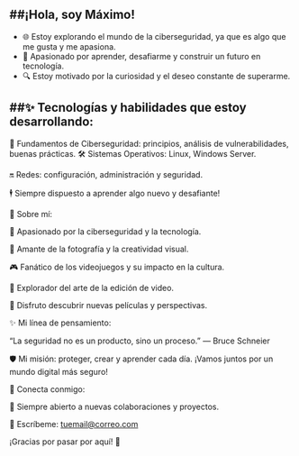 ##¡Hola, soy Máximo!
----------------------
+ 🌐 Estoy explorando el mundo de la ciberseguridad, ya que es algo que me gusta y me apasiona.
+ 🚀 Apasionado por aprender, desafiarme y construir un futuro en tecnología.
+ 🔍 Estoy motivado por la curiosidad y el deseo constante de superarme.

##✨ Tecnologías y habilidades que estoy desarrollando:
--------------------------------------------------------
🔧 Fundamentos de Ciberseguridad: principios, análisis de vulnerabilidades, buenas prácticas.
🛠️ Sistemas Operativos: Linux, Windows Server.

🔛 Redes: configuración, administración y seguridad.

🕴️ Siempre dispuesto a aprender algo nuevo y desafiante!

🎨 Sobre mí:

🌌 Apasionado por la ciberseguridad y la tecnología.

📸 Amante de la fotografía y la creatividad visual.

🎮 Fanático de los videojuegos y su impacto en la cultura.

🎥 Explorador del arte de la edición de video.

🎦 Disfruto descubrir nuevas películas y perspectivas.

✨ Mi línea de pensamiento:

“La seguridad no es un producto, sino un proceso.” — Bruce Schneier

🛡️ Mi misión: proteger, crear y aprender cada día. ¡Vamos juntos por un mundo digital más seguro!

💌 Conecta conmigo:

📢 Siempre abierto a nuevas colaboraciones y proyectos.

📧 Escríbeme: tuemail@correo.com

¡Gracias por pasar por aquí! 🚀
